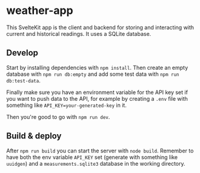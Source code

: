 # weather-app

This SvelteKit app is the client and backend for storing and interacting with
current and historical readings. It uses a SQLite database.

## Develop

Start by installing dependencies with `npm install`. Then create an empty
database with `npm run db:empty` and add some test data with
`npm run db:test-data`.

Finally make sure you have an environment variable for the API key set if you
want to push data to the API, for example by creating a `.env` file with
something like `API_KEY=your-generated-key` in it.

Then you're good to go with `npm run dev`.

## Build & deploy

After `npm run build` you can start the server with `node build`. Remember to
have both the env variable `API_KEY` set (generate with something like
`uuidgen`) and a `measurements.sqlite3` database in the working directory.
